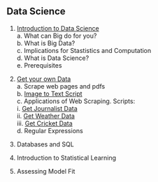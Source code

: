 ## Data Science

1. [Introduction to Data Science](https://github.com/soodoku/data-science/blob/master/ds1_web.pdf)    
  a. What can Big do for you?  
  b. What is Big Data?  
  c. Implications for Stastistics and Computation  
  d. What is Data Science?  
  e. Prerequisites 

2. [Get your own Data](https://github.com/soodoku/data-science/blob/master/ds2_web.pdf)  
  a. Scrape web pages and pdfs  
  b. [Image to Text Script](https://github.com/soodoku/image-to-text)  
  c. Applications of Web Scraping. Scripts:    
     i.   [Get Journalist Data](https://github.com/soodoku/get-journalist-data)    
     ii.  [Get Weather Data](https://github.com/soodoku/get-weather-data)  
     iii. [Get Cricket Data](https://github.com/soodoku/get-cricket-data)  
  d. Regular Expressions  

3. Databases and SQL

4. Introduction to Statistical Learning

5. Assessing Model Fit
